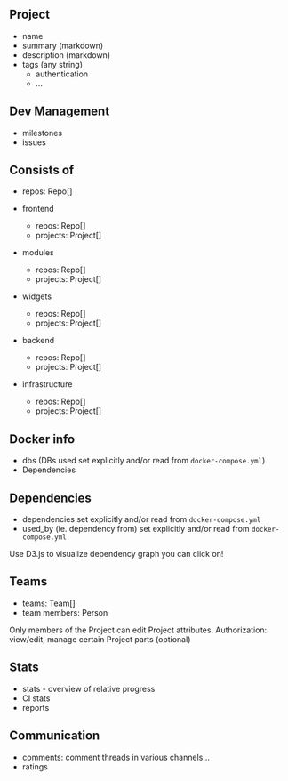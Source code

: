Project
-------

-	name
-	summary (markdown)
-	description (markdown)
-	tags (any string)
	-	authentication
	-	...

Dev Management
--------------

-	milestones
-	issues

Consists of
-----------

-	repos: Repo[]
-	frontend
	-	repos: Repo[]
	-	projects: Project[]
-	modules
	-	repos: Repo[]
	-	projects: Project[]
-	widgets
	-	repos: Repo[]
	-	projects: Project[]
-	backend
	-	repos: Repo[]
	-	projects: Project[]
-	infrastructure

	-	repos: Repo[]
	-	projects: Project[]

Docker info
-----------

-	dbs (DBs used set explicitly and/or read from `docker-compose.yml`\)
-	Dependencies

Dependencies
------------

-	dependencies set explicitly and/or read from `docker-compose.yml`
-	used_by (ie. dependency from) set explicitly and/or read from `docker-compose.yml`

Use D3.js to visualize dependency graph you can click on!

Teams
-----

-	teams: Team[]
-	team members: Person

Only members of the Project can edit Project attributes. Authorization: view/edit, manage certain Project parts (optional)

Stats
-----

-	stats - overview of relative progress
-	CI stats
-	reports

Communication
-------------

-	comments: comment threads in various channels...
-	ratings
